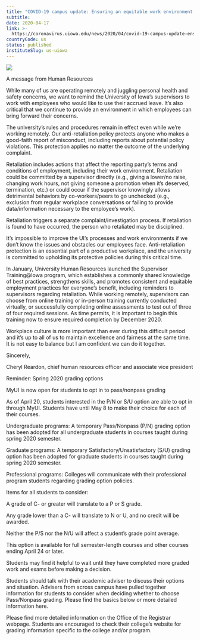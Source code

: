```yaml
---
title: "COVID-19 campus update: Ensuring an equitable work environment and reminder about pass/fail options for students"
subtitle: 
date: 2020-04-17
link: >-
  https://coronavirus.uiowa.edu/news/2020/04/covid-19-campus-update-ensuring-equitable-work-environment-and-reminder-about-passfail
countryCode: us
status: published
instituteSlug: us-uiowa
---
```

![](https://coronavirus.uiowa.edu/profiles/custom/sitenow/assets/favicon.ico)

A message from Human Resources

While many of us are operating remotely and juggling personal health and safety concerns, we want to remind the University of Iowa’s supervisors to work with employees who would like to use their accrued leave. It’s also critical that we continue to provide an environment in which employees can bring forward their concerns.

The university’s rules and procedures remain in effect even while we’re working remotely. Our anti-retaliation policy protects anyone who makes a good-faith report of misconduct, including reports about potential policy violations. This protection applies no matter the outcome of the underlying complaint.

Retaliation includes actions that affect the reporting party’s terms and conditions of employment, including their work environment. Retaliation could be committed by a supervisor directly (e.g., giving a lower/no raise, changing work hours, not giving someone a promotion when it’s deserved, termination, etc.) or could occur if the supervisor knowingly allows detrimental behaviors by co-workers/peers to go unchecked (e.g., exclusion from regular workplace conversations or failing to provide data/information necessary to the employee’s work).

Retaliation triggers a separate complaint/investigation process. If retaliation is found to have occurred, the person who retaliated may be disciplined.

It’s impossible to improve the UI’s processes and work environments if we don’t know the issues and obstacles our employees face. Anti-retaliation protection is an essential part of a productive workplace, and the university is committed to upholding its protective policies during this critical time.

In January, University Human Resources launched the Supervisor Training@Iowa program, which establishes a commonly shared knowledge of best practices, strengthens skills, and promotes consistent and equitable employment practices for everyone’s benefit, including reminders to supervisors regarding retaliation. While working remotely, supervisors can choose from online training or in-person training currently conducted virtually, or successfully completing online assessments to test out of three of four required sessions. As time permits, it is important to begin this training now to ensure required completion by December 2020.

Workplace culture is more important than ever during this difficult period and it’s up to all of us to maintain excellence and fairness at the same time. It is not easy to balance but I am confident we can do it together.

Sincerely,

Cheryl Reardon, chief human resources officer and associate vice president

Reminder: Spring 2020 grading options

MyUI is now open for students to opt in to pass/nonpass grading

As of April 20, students interested in the P/N or S/U option are able to opt in through MyUI. Students have until May 8 to make their choice for each of their courses.

Undergraduate programs: A temporary Pass/Nonpass (P/N) grading option has been adopted for all undergraduate students in courses taught during spring 2020 semester.

Graduate programs: A temporary Satisfactory/Unsatisfactory (S/U) grading option has been adopted for graduate students in courses taught during spring 2020 semester.

Professional programs: Colleges will communicate with their professional program students regarding grading option policies.

Items for all students to consider:

A grade of C- or greater will translate to a P or S grade.

Any grade lower than a C- will translate to N or U, and no credit will be awarded.

Neither the P/S nor the N/U will affect a student’s grade point average.

This option is available for full semester-length courses and other courses ending April 24 or later.

Students may find it helpful to wait until they have completed more graded work and exams before making a decision.

Students should talk with their academic adviser to discuss their options and situation. Advisers from across campus have pulled together information for students to consider when deciding whether to choose Pass/Nonpass grading. Please find the basics below or more detailed information here.

Please find more detailed information on the Office of the Registrar webpage. Students are encouraged to check their college’s website for grading information specific to the college and/or program.